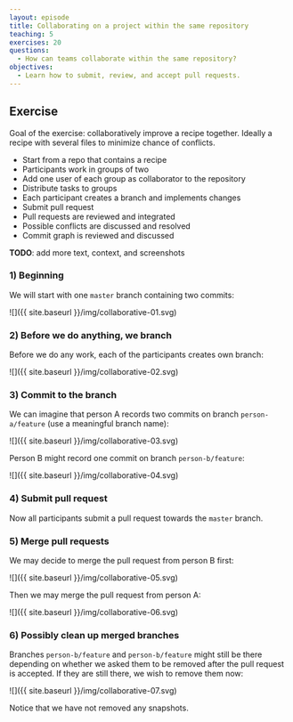 ```yaml
---
layout: episode
title: Collaborating on a project within the same repository
teaching: 5
exercises: 20
questions:
  - How can teams collaborate within the same repository?
objectives:
  - Learn how to submit, review, and accept pull requests.
---
```


## Exercise

Goal of the exercise: collaboratively improve a recipe together. Ideally a recipe
with several files to minimize chance of conflicts.

- Start from a repo that contains a recipe
- Participants work in groups of two
- Add one user of each group as collaborator to the repository
- Distribute tasks to groups
- Each participant creates a branch and implements changes
- Submit pull request
- Pull requests are reviewed and integrated
- Possible conflicts are discussed and resolved
- Commit graph is reviewed and discussed

**TODO**: add more text, context, and screenshots


### 1) Beginning

We will start with one `master` branch containing two commits:

![]({{ site.baseurl }}/img/collaborative-01.svg)


### 2) Before we do anything, we branch

Before we do any work, each of the participants creates own branch:

![]({{ site.baseurl }}/img/collaborative-02.svg)


### 3) Commit to the branch

We can imagine that person A records two commits on branch `person-a/feature`
(use a meaningful branch name):

![]({{ site.baseurl }}/img/collaborative-03.svg)

Person B might record one commit on branch `person-b/feature`:

![]({{ site.baseurl }}/img/collaborative-04.svg)


### 4) Submit pull request

Now all participants submit a pull request towards the `master` branch.


### 5) Merge pull requests

We may decide to merge the pull request from person B first:

![]({{ site.baseurl }}/img/collaborative-05.svg)

Then we may merge the pull request from person A:

![]({{ site.baseurl }}/img/collaborative-06.svg)


### 6) Possibly clean up merged branches

Branches `person-b/feature` and `person-b/feature` might still be there depending on whether
we asked them to be removed after the pull request is accepted.
If they are still there, we wish to remove them now:

![]({{ site.baseurl }}/img/collaborative-07.svg)

Notice that we have not removed any snapshots.
